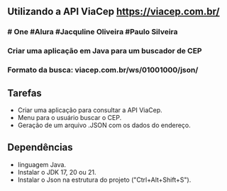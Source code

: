 
## Utilizando a API ViaCep https://viacep.com.br/
### # One #Alura #Jacquline Oliveira #Paulo Silveira 
### Criar uma aplicação em Java para um buscador de CEP
### Formato da busca:  viacep.com.br/ws/01001000/json/

## Tarefas
* Criar uma aplicação para consultar a API ViaCep.
* Menu para o usuário buscar o CEP.
* Geração de um arquivo .JSON com os dados do endereço.

## Dependências
* linguagem Java.
 * Instalar o JDK 17, 20 ou 21.
 * Instalar o Json na estrutura do projeto ("Ctrl+Alt+Shift+S").

